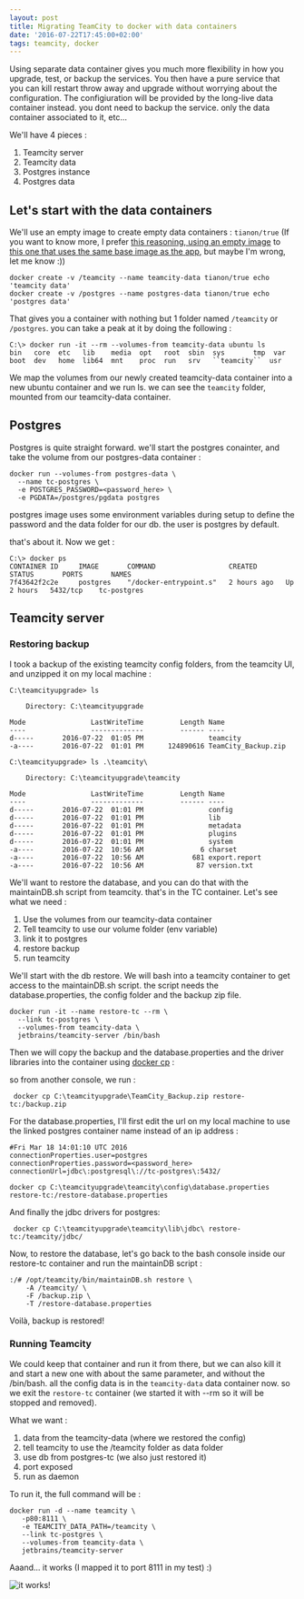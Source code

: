```yaml
---
layout: post
title: Migrating TeamCity to docker with data containers
date: '2016-07-22T17:45:00+02:00'
tags: teamcity, docker
---
```

Using separate data container gives you much more flexibility in how you upgrade, test, or backup the services. You then have a pure service that you can kill restart throw away and upgrade without worrying about the configuration. The configiuration will be provided by the long-live data container instead.
you dont need to backup the service. only the data container associated to it, etc...

We'll have 4 pieces :  

 1. Teamcity server  
 2. Teamcity data  
 3. Postgres instance  
 4. Postgres data  

## Let's start with the data containers

We'll use an empty image to create empty data containers : `tianon/true`
(If you want to know more, I prefer [this reasoning, using an empty image](http://jdemarks.azurewebsites.net/2015/04/1083/) to [this one that uses the same base image as the app](http://container42.com/2014/11/18/data-only-container-madness/), but maybe I'm wrong, let me know :))  

    docker create -v /teamcity --name teamcity-data tianon/true echo 'teamcity data'
    docker create -v /postgres --name postgres-data tianon/true echo 'postgres data'

That gives you a container with nothing but 1 folder named `/teamcity` or `/postgres`.
you can take a peak at it by doing the following :

    C:\> docker run -it --rm --volumes-from teamcity-data ubuntu ls
    bin   core  etc   lib    media  opt   root  sbin  sys       tmp  var
    boot  dev   home  lib64  mnt    proc  run   srv   ``teamcity``  usr

We map the volumes from our newly created teamcity-data container into a new ubuntu container and we run ls. we can see the `teamcity` folder, mounted from our teamcity-data container.  

## Postgres

Postgres is quite straight forward. we'll start the postgres conainter, and take the volume from our postgres-data container :

    docker run --volumes-from postgres-data \
      --name tc-postgres \
      -e POSTGRES_PASSWORD=<password_here> \
      -e PGDATA=/postgres/pgdata postgres

postgres image uses some environment variables during setup to define the password and the data folder for our db. the user is postgres by default.

that's about it. Now we get :

    C:\> docker ps
    CONTAINER ID     IMAGE       COMMAND                  CREATED       STATUS       PORTS       NAMES
    7f43642f2c2e     postgres    "/docker-entrypoint.s"   2 hours ago   Up 2 hours   5432/tcp    tc-postgres


## Teamcity server

### Restoring backup

I took a backup of the existing teamcity config folders, from the teamcity UI, and unzipped it on my local machine :

    C:\teamcityupgrade> ls

        Directory: C:\teamcityupgrade

    Mode                LastWriteTime         Length Name
    ----                -------------         ------ ----
    d-----       2016-07-22  01:05 PM                teamcity
    -a----       2016-07-22  01:01 PM      124890616 TeamCity_Backup.zip

    C:\teamcityupgrade> ls .\teamcity\

        Directory: C:\teamcityupgrade\teamcity

    Mode                LastWriteTime         Length Name
    ----                -------------         ------ ----
    d-----       2016-07-22  01:01 PM                config
    d-----       2016-07-22  01:01 PM                lib
    d-----       2016-07-22  01:01 PM                metadata
    d-----       2016-07-22  01:01 PM                plugins
    d-----       2016-07-22  01:01 PM                system
    -a----       2016-07-22  10:56 AM              6 charset
    -a----       2016-07-22  10:56 AM            681 export.report
    -a----       2016-07-22  10:56 AM             87 version.txt

We'll want to restore the database, and you can do that with the maintainDB.sh script from teamcity. that's in the TC container. Let's see what we need :

 1. Use the volumes from our teamcity-data container
 2. Tell teamcity to use our volume folder (env variable)
 3. link it to postgres
 4. restore backup
 6. run teamcity

We'll start with the db restore. We will bash into a teamcity container to get access to the maintainDB.sh script. the script needs the database.properties, the config folder and the backup zip file.

    docker run -it --name restore-tc --rm \
      --link tc-postgres \
      --volumes-from teamcity-data \
      jetbrains/teamcity-server /bin/bash

Then we will copy the backup and the database.properties and the driver libraries into the container using [docker cp](https://docs.docker.com/engine/reference/commandline/cp/) :

so from another console, we run :

     docker cp C:\teamcityupgrade\TeamCity_Backup.zip restore-tc:/backup.zip

For the database.properties, I'll first edit the url on my local machine to use the linked postgres container name instead of an ip address :

    #Fri Mar 18 14:01:10 UTC 2016
    connectionProperties.user=postgres
    connectionProperties.password=<password_here>
    connectionUrl=jdbc\:postgresql\://tc-postgres\:5432/
<!-- break line -->  

    docker cp C:\teamcityupgrade\teamcity\config\database.properties restore-tc:/restore-database.properties

And finally the jdbc drivers for postgres:

     docker cp C:\teamcityupgrade\teamcity\lib\jdbc\ restore-tc:/teamcity/jdbc/

Now, to restore the database, let's go back to the bash console inside our restore-tc container and run the maintainDB script :

    :/# /opt/teamcity/bin/maintainDB.sh restore \
        -A /teamcity/ \
        -F /backup.zip \
        -T /restore-database.properties

Voilà, backup is restored!

### Running Teamcity

We could keep that container and run it from there, but we can also kill it and start a new one with about the same parameter, and without the /bin/bash.
all the config data is in the `teamcity-data` data container now.
so we exit the `restore-tc` container (we started it with --rm so it will be stopped and removed).

What we want :  

 1. data from the teamcity-data (where we restored the config)
 2. tell teamcity to use the /teamcity folder as data folder
 2. use db from postgres-tc (we also just restored it)
 3. port exposed
 4. run as daemon

To run it, the full command will be :  

    docker run -d --name teamcity \
       -p80:8111 \
       -e TEAMCITY_DATA_PATH=/teamcity \
       --link tc-postgres \
       --volumes-from teamcity-data \
       jetbrains/teamcity-server

Aaand... it works (I mapped it to port 8111 in my test) :)

![it works!](/blog/assets/article_images/2016-07-22-migrating-teamcity/tc-works.png)
